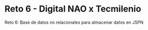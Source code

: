 # Reto 6 - Digital NAO x Tecmilenio
Reto 6: Base de datos no relacionales para almacenar datos en JSPN
